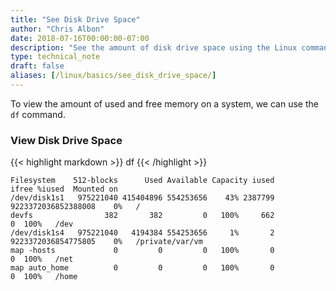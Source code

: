 ```yaml
---
title: "See Disk Drive Space"
author: "Chris Albon"
date: 2018-07-16T00:00:00-07:00
description: "See the amount of disk drive space using the Linux command line."
type: technical_note
draft: false
aliases: [/linux/basics/see_disk_drive_space/]
---
```


To view the amount of used and free memory on a system, we can use the `df` command.

### View Disk Drive Space

{{< highlight markdown >}}
df
{{< /highlight >}}
```
Filesystem    512-blocks      Used Available Capacity iused               ifree %iused  Mounted on
/dev/disk1s1   975221040 415404896 554253656    43% 2387799 9223372036852388008    0%   /
devfs                382       382         0   100%     662                   0  100%   /dev
/dev/disk1s4   975221040   4194384 554253656     1%       2 9223372036854775805    0%   /private/var/vm
map -hosts             0         0         0   100%       0                   0  100%   /net
map auto_home          0         0         0   100%       0                   0  100%   /home
```
